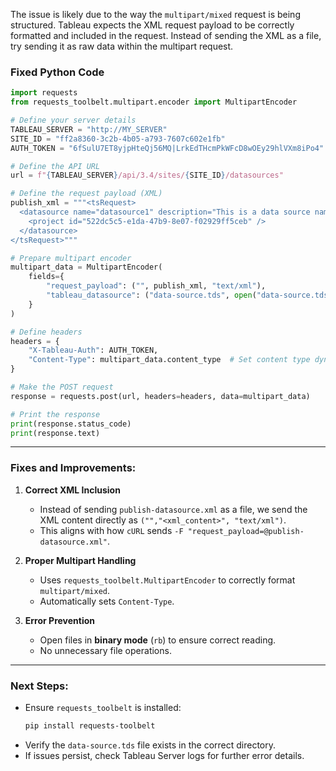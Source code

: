 The issue is likely due to the way the `multipart/mixed` request is being structured. Tableau expects the XML request payload to be correctly formatted and included in the request. Instead of sending the XML as a file, try sending it as raw data within the multipart request.

### **Fixed Python Code**
```python
import requests
from requests_toolbelt.multipart.encoder import MultipartEncoder

# Define your server details
TABLEAU_SERVER = "http://MY_SERVER"
SITE_ID = "ff2a8360-3c2b-4b05-a793-7607c602e1fb"
AUTH_TOKEN = "6fSulU7ET8yjpHteQj56MQ|LrkEdTHcmPkWFcD8wOEy29hlVXm8iPo4"

# Define the API URL
url = f"{TABLEAU_SERVER}/api/3.4/sites/{SITE_ID}/datasources"

# Define the request payload (XML)
publish_xml = """<tsRequest>
  <datasource name="datasource1" description="This is a data source named datasource1.">
    <project id="522dc5c5-e1da-47b9-8e07-f02929ff5ceb" />
  </datasource>
</tsRequest>"""

# Prepare multipart encoder
multipart_data = MultipartEncoder(
    fields={
        "request_payload": ("", publish_xml, "text/xml"),
        "tableau_datasource": ("data-source.tds", open("data-source.tds", "rb"), "application/octet-stream"),
    }
)

# Define headers
headers = {
    "X-Tableau-Auth": AUTH_TOKEN,
    "Content-Type": multipart_data.content_type  # Set content type dynamically
}

# Make the POST request
response = requests.post(url, headers=headers, data=multipart_data)

# Print the response
print(response.status_code)
print(response.text)
```

---

### **Fixes and Improvements:**
1. **Correct XML Inclusion**  
   - Instead of sending `publish-datasource.xml` as a file, we send the XML content directly as `("","<xml_content>", "text/xml")`.  
   - This aligns with how `cURL` sends `-F "request_payload=@publish-datasource.xml"`.

2. **Proper Multipart Handling**  
   - Uses `requests_toolbelt.MultipartEncoder` to correctly format `multipart/mixed`.  
   - Automatically sets `Content-Type`.

3. **Error Prevention**  
   - Open files in **binary mode** (`rb`) to ensure correct reading.  
   - No unnecessary file operations.

---

### **Next Steps:**
- Ensure `requests_toolbelt` is installed:  
  ```sh
  pip install requests-toolbelt
  ```
- Verify the `data-source.tds` file exists in the correct directory.
- If issues persist, check Tableau Server logs for further error details.

